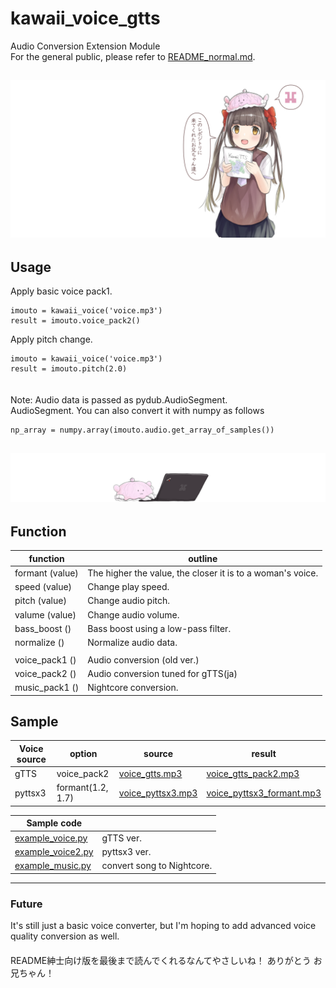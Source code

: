 # kawaii_voice_gtts  
Audio Conversion Extension Module  
For the general public, please refer to [README_normal.md](./README_normal.md).  
  
![top_illust_11](./illust/top_illust_12.png)
---
## Usage  
Apply basic voice pack1.
```
imouto = kawaii_voice('voice.mp3')  
result = imouto.voice_pack2()
```
Apply pitch change.
```
imouto = kawaii_voice('voice.mp3')  
result = imouto.pitch(2.0)
```  
　  
Note: Audio data is passed as pydub.AudioSegment.  
AudioSegment. You can also convert it with numpy as follows  
```
np_array = numpy.array(imouto.audio.get_array_of_samples())
```


![sub_illust_3](./illust/sub_illust_3.png)
---
## Function
| function | outline |
--- | ---
| formant (value) | The higher the value, the closer it is to a woman's voice. |
| speed (value) | Change play speed. |
| pitch (value) | Change audio pitch. |
| valume (value) | Change audio volume. |
| bass_boost () | Bass boost using a low-pass filter. |
| normalize () | Normalize audio data. |
|||
| voice_pack1 () | Audio conversion (old ver.) |
| voice_pack2 () | Audio conversion tuned for gTTS(ja) |
| music_pack1 () | Nightcore conversion. |

## Sample  
| Voice source | option | source | result |
| ----- | ----- | ----- | ----- |
| gTTS | voice_pack2 | [voice_gtts.mp3](./sample/voice_gtts.mp3) | [voice_gtts_pack2.mp3](./sample/voice_gtts_pack2.mp3) |
| pyttsx3 | formant(1.2, 1.7) | [voice_pyttsx3.mp3](./sample/voice_pyttsx3.mp3) | [voice_pyttsx3_formant.mp3](./sample/voice_pyttsx3_formant.mp3) |
  
| Sample code | |
| ----- | ----- |
| [example_voice.py](./example_voice.py)| gTTS ver. |
| [example_voice2.py](./example_voice2.py) | pyttsx3 ver. | 
| [example_music.py](./example_music.py) | convert song to Nightcore. |

---
### Future  
It's still just a basic voice converter, but I'm hoping to add advanced voice quality conversion as well.  
　  
README紳士向け版を最後まで読んでくれるなんてやさしいね！  ありがとう お兄ちゃん！
